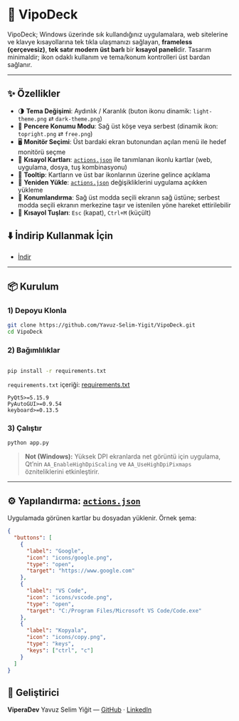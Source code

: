 # 🐍 VipoDeck

VipoDeck; Windows üzerinde sık kullandığınız uygulamalara, web sitelerine ve klavye kısayollarına tek tıkla ulaşmanızı sağlayan, **frameless (çerçevesiz)**, **tek satır modern üst barlı** bir **kısayol paneli**dir. Tasarım minimaldir; ikon odaklı kullanım ve tema/konum kontrolleri üst bardan sağlanır.

---

## ✨ Özellikler

* 🌗 **Tema Değişimi**: Aydınlık / Karanlık (buton ikonu dinamik: `light-theme.png` ⇄ `dark-theme.png`)
* 📍 **Pencere Konumu Modu**: Sağ üst köşe veya serbest (dinamik ikon: `topright.png` ⇄ `free.png`)
* 🖥️ **Monitör Seçimi**: Üst bardaki ekran butonundan açılan menü ile hedef monitörü seçme
* 🧹 **Kısayol Kartları**: [`actions.json`](https://github.com/Yavuz-Selim-Yigit/VipoDeck/blob/main/actions.json) ile tanımlanan ikonlu kartlar (web, uygulama, dosya, tuş kombinasyonu)
* 💚 **Tooltip**: Kartların ve üst bar ikonlarının üzerine gelince açıklama
* 🔁 **Yeniden Yükle**: [`actions.json`](https://github.com/Yavuz-Selim-Yigit/VipoDeck/blob/main/actions.json) değişikliklerini uygulama açıkken yükleme
* 🧱 **Konumlandırma**: Sağ üst modda seçili ekranın sağ üstüne; serbest modda seçili ekranın merkezine taşır ve istenilen yöne hareket ettirilebilir
* 🤗 **Kısayol Tuşları**: `Esc` (kapat), `Ctrl+M` (küçült)

## ⬇️ İndirip Kullanmak İçin
* [İndir](https://github.com/Yavuz-Selim-Yigit/VipoDeck/releases/download/VipoDeck/VipoDeck-v1_3_2.rar)

---

## 📦 Kurulum

### 1) Depoyu Klonla

```bash
git clone https://github.com/Yavuz-Selim-Yigit/VipoDeck.git
cd VipoDeck
```

### 2) Bağımlılıklar

```bash

pip install -r requirements.txt

```

`requirements.txt` içeriği:
[requirements.txt](https://github.com/Yavuz-Selim-Yigit/VipoDeck/blob/main/requirements.txt)

```text
PyQt5>=5.15.9
PyAutoGUI>=0.9.54
keyboard>=0.13.5
```

### 3) Çalıştır

```bash
python app.py
```

> **Not (Windows):** Yüksek DPI ekranlarda net görüntü için uygulama, Qt’nin `AA_EnableHighDpiScaling` ve `AA_UseHighDpiPixmaps` özniteliklerini etkinleştirir.

---

## ⚙️ Yapılandırma: [`actions.json`](https://github.com/Yavuz-Selim-Yigit/VipoDeck/blob/main/actions.json)

Uygulamada görünen kartlar bu dosyadan yüklenir. Örnek şema:

```json
{
  "buttons": [
    {
      "label": "Google",
      "icon": "icons/google.png",
      "type": "open",
      "target": "https://www.google.com"
    },
    {
      "label": "VS Code",
      "icon": "icons/vscode.png",
      "type": "open",
      "target": "C:/Program Files/Microsoft VS Code/Code.exe"
    },
    {
      "label": "Kopyala",
      "icon": "icons/copy.png",
      "type": "keys",
      "keys": ["ctrl", "c"]
    }
  ]
}
```


## 👤 Geliştirici

**ViperaDev**
Yavuz Selim Yiğit — [GitHub](https://github.com/Yavuz-Selim-Yigit) · [LinkedIn](https://www.linkedin.com/in/yavuz-selim-yigit/)


